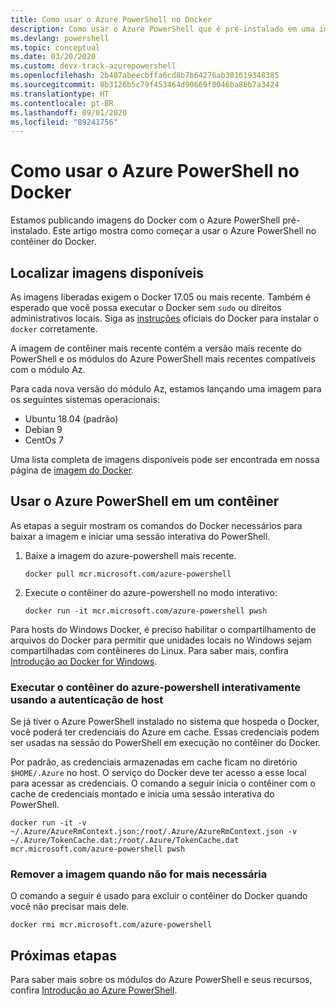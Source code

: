 ```yaml
---
title: Como usar o Azure PowerShell no Docker
description: Como usar o Azure PowerShell que é pré-instalado em uma imagem do Docker.
ms.devlang: powershell
ms.topic: conceptual
ms.date: 03/20/2020
ms.custom: devx-track-azurepowershell
ms.openlocfilehash: 2b487abeecbffa6cd8b7b64276ab301619348385
ms.sourcegitcommit: 8b3126b5c79f453464d90669f0046ba86b7a3424
ms.translationtype: HT
ms.contentlocale: pt-BR
ms.lasthandoff: 09/01/2020
ms.locfileid: "89241756"
---
```

# <a name="using-azure-powershell-in-docker"></a>Como usar o Azure PowerShell no Docker

Estamos publicando imagens do Docker com o Azure PowerShell pré-instalado. Este artigo mostra como começar a usar o Azure PowerShell no contêiner do Docker.

## <a name="finding-available-images"></a>Localizar imagens disponíveis

As imagens liberadas exigem o Docker 17.05 ou mais recente. Também é esperado que você possa executar o Docker sem `sudo` ou direitos administrativos locais. Siga as [instruções][install] oficiais do Docker para instalar o `docker` corretamente.

A imagem de contêiner mais recente contém a versão mais recente do PowerShell e os módulos do Azure PowerShell mais recentes compatíveis com o módulo Az.

Para cada nova versão do módulo Az, estamos lançando uma imagem para os seguintes sistemas operacionais:

- Ubuntu 18.04 (padrão)
- Debian 9
- CentOs 7

Uma lista completa de imagens disponíveis pode ser encontrada em nossa página de [imagem do Docker][az image].

## <a name="using-azure-powershell-in-a-container"></a>Usar o Azure PowerShell em um contêiner

As etapas a seguir mostram os comandos do Docker necessários para baixar a imagem e iniciar uma sessão interativa do PowerShell.

1. Baixe a imagem do azure-powershell mais recente.

   ```console
   docker pull mcr.microsoft.com/azure-powershell
   ```

1. Execute o contêiner do azure-powershell no modo interativo:

   ```console
   docker run -it mcr.microsoft.com/azure-powershell pwsh
   ```

Para hosts do Windows Docker, é preciso habilitar o compartilhamento de arquivos do Docker para permitir que unidades locais no Windows sejam compartilhadas com contêineres do Linux. Para saber mais, confira [Introdução ao Docker for Windows][file-sharing].

### <a name="run-the-azure-powershell-container-interactively-using-host-authentication"></a>Executar o contêiner do azure-powershell interativamente usando a autenticação de host

Se já tiver o Azure PowerShell instalado no sistema que hospeda o Docker, você poderá ter credenciais do Azure em cache. Essas credenciais podem ser usadas na sessão do PowerShell em execução no contêiner do Docker.

Por padrão, as credenciais armazenadas em cache ficam no diretório `$HOME/.Azure` no host. O serviço do Docker deve ter acesso a esse local para acessar as credenciais. O comando a seguir inicia o contêiner com o cache de credenciais montado e inicia uma sessão interativa do PowerShell.

```console
docker run -it -v ~/.Azure/AzureRmContext.json:/root/.Azure/AzureRmContext.json -v ~/.Azure/TokenCache.dat:/root/.Azure/TokenCache.dat mcr.microsoft.com/azure-powershell pwsh
```

### <a name="remove-the-image-when-no-longer-needed"></a>Remover a imagem quando não for mais necessária

O comando a seguir é usado para excluir o contêiner do Docker quando você não precisar mais dele.

```console
docker rmi mcr.microsoft.com/azure-powershell
```

## <a name="next-steps"></a>Próximas etapas

Para saber mais sobre os módulos do Azure PowerShell e seus recursos, confira [Introdução ao Azure PowerShell](get-started-azureps.md).

<!-- link references -->
[install]: https://docs.docker.com/engine/installation/
[powershell image]: https://hub.docker.com/_/microsoft-powershell
[az image]: https://hub.docker.com/_/microsoft-azure-powershell
[file-sharing]: https://docs.docker.com/docker-for-windows/#file-sharing

